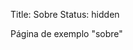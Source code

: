 Title: Sobre
Status: hidden

Página de exemplo "sobre"

<!-- Local Variables: -->
<!-- coding: utf-8-unix -->
<!-- End: -->
